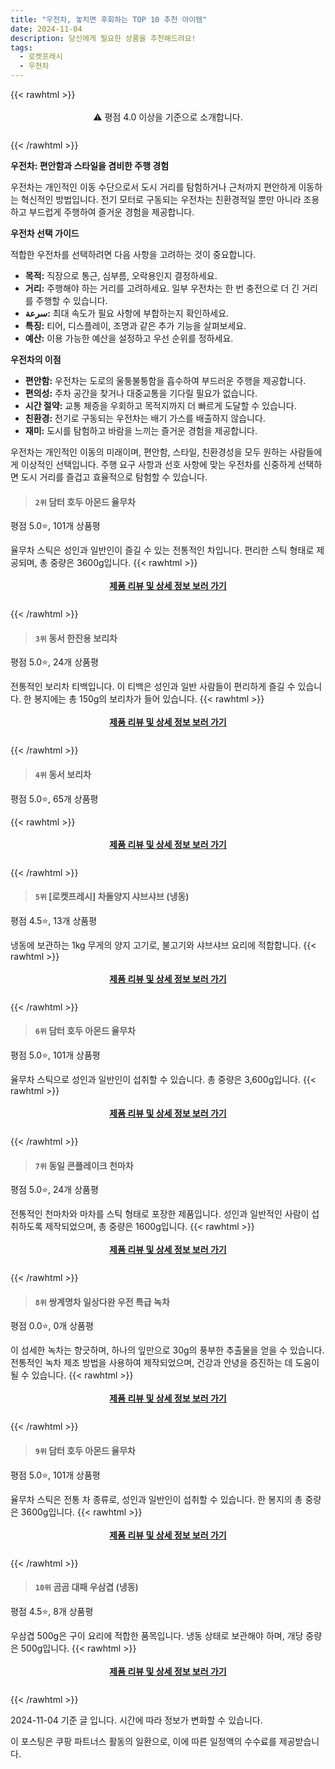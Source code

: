 ```yaml
---
title: "우전차, 놓치면 후회하는 TOP 10 추천 아이템"
date: 2024-11-04
description: 당신에게 필요한 상품을 추천해드려요!
tags:
  - 로켓프레시
  - 우전차
---
```

{{< rawhtml >}}<div class="toc" style="text-align: center; height: 50px; line-height: 2;">  <p>⚠️ 평점 4.0 이상을 기준으로 소개합니다.<br></p></div> {{< /rawhtml >}}

**우전차: 편안함과 스타일을 겸비한 주행 경험**

우전차는 개인적인 이동 수단으로서 도시 거리를 탐험하거나 근처까지 편안하게 이동하는 혁신적인 방법입니다. 전기 모터로 구동되는 우전차는 친환경적일 뿐만 아니라 조용하고 부드럽게 주행하여 즐거운 경험을 제공합니다.

**우전차 선택 가이드**

적합한 우전차를 선택하려면 다음 사항을 고려하는 것이 중요합니다.

* **목적:** 직장으로 통근, 심부름, 오락용인지 결정하세요.
* **거리:** 주행해야 하는 거리를 고려하세요. 일부 우전차는 한 번 충전으로 더 긴 거리를 주행할 수 있습니다.
* **سرعة:** 최대 속도가 필요 사항에 부합하는지 확인하세요.
* **특징:** 티어, 디스플레이, 조명과 같은 추가 기능을 살펴보세요.
* **예산:** 이용 가능한 예산을 설정하고 우선 순위를 정하세요.

**우전차의 이점**

* **편안함:** 우전차는 도로의 울퉁불퉁함을 흡수하여 부드러운 주행을 제공합니다.
* **편의성:** 주차 공간을 찾거나 대중교통을 기다릴 필요가 없습니다.
* **시간 절약:** 교통 체증을 우회하고 목적지까지 더 빠르게 도달할 수 있습니다.
* **친환경:** 전기로 구동되는 우전차는 배기 가스를 배출하지 않습니다.
* **재미:** 도시를 탐험하고 바람을 느끼는 즐거운 경험을 제공합니다.

우전차는 개인적인 이동의 미래이며, 편안함, 스타일, 친환경성을 모두 원하는 사람들에게 이상적인 선택입니다. 주행 요구 사항과 선호 사항에 맞는 우전차를 신중하게 선택하면 도시 거리를 즐겁고 효율적으로 탐험할 수 있습니다.


>#### `2위` 담터 호두 아몬드 율무차
평점 5.0⭐, 101개 상품평

율무차 스틱은 성인과 일반인이 즐길 수 있는 전통적인 차입니다. 편리한 스틱 형태로 제공되며, 총 중량은 3600g입니다.
{{< rawhtml >}}<div class="toc" style="text-align: center; height: 50px; line-height: 2;"><p><b><a href="https://link.coupang.com/re/AFFSDP?lptag=AF5033054&pageKey=7835509725&itemId=18913841445&vendorItemId=3000147250&traceid=V0-153-21199d395ee0c172&requestid=20241104160624425310399214&token=31850C%7CGM">제품 리뷰 및 상세 정보 보러 가기</a></b><br></p> </div>{{< /rawhtml >}}

>#### `3위` 동서 한잔용 보리차
평점 5.0⭐, 24개 상품평

전통적인 보리차 티백입니다. 이 티백은 성인과 일반 사람들이 편리하게 즐길 수 있습니다. 한 봉지에는 총 150g의 보리차가 들어 있습니다.
{{< rawhtml >}}<div class="toc" style="text-align: center; height: 50px; line-height: 2;"><p><b><a href="https://link.coupang.com/re/AFFSDP?lptag=AF5033054&pageKey=6138531422&itemId=11757111780&vendorItemId=79030950448&traceid=V0-153-d233405d41d7be75&requestid=20241104160624425310399214&token=31850C%7CGM">제품 리뷰 및 상세 정보 보러 가기</a></b><br></p> </div>{{< /rawhtml >}}

>#### `4위` 동서 보리차
평점 5.0⭐, 65개 상품평


{{< rawhtml >}}<div class="toc" style="text-align: center; height: 50px; line-height: 2;"><p><b><a href="https://link.coupang.com/re/AFFSDP?lptag=AF5033054&pageKey=102505&itemId=16168011757&vendorItemId=4722503767&traceid=V0-153-ee04c2f080582087&requestid=20241104160624425310399214&token=31850C%7CGM">제품 리뷰 및 상세 정보 보러 가기</a></b><br></p> </div>{{< /rawhtml >}}

>#### `5위` [로켓프레시] 차돌양지 샤브샤브 (냉동)
평점 4.5⭐, 13개 상품평

냉동에 보관하는 1kg 무게의 양지 고기로, 불고기와 샤브샤브 요리에 적합합니다.
{{< rawhtml >}}<div class="toc" style="text-align: center; height: 50px; line-height: 2;"><p><b><a href="https://link.coupang.com/re/AFFSDP?lptag=AF5033054&pageKey=7928220906&itemId=21800619709&vendorItemId=88849200067&traceid=V0-153-8920565014d141af&requestid=20241104160624425310399214&token=31850C%7CGM">제품 리뷰 및 상세 정보 보러 가기</a></b><br></p> </div>{{< /rawhtml >}}

>#### `6위` 담터 호두 아몬드 율무차
평점 5.0⭐, 101개 상품평

율무차 스틱으로 성인과 일반인이 섭취할 수 있습니다. 총 중량은 3,600g입니다.
{{< rawhtml >}}<div class="toc" style="text-align: center; height: 50px; line-height: 2;"><p><b><a href="https://link.coupang.com/re/AFFSDP?lptag=AF5033054&pageKey=7835509725&itemId=20623829486&vendorItemId=3001499598&traceid=V0-153-21199d395ee0c172&requestid=20241104160624425310399214&token=31850C%7CGM">제품 리뷰 및 상세 정보 보러 가기</a></b><br></p> </div>{{< /rawhtml >}}

>#### `7위` 동일 콘플레이크 천마차
평점 5.0⭐, 24개 상품평

전통적인 천마차와 마차를 스틱 형태로 포장한 제품입니다. 성인과 일반적인 사람이 섭취하도록 제작되었으며, 총 중량은 1600g입니다.
{{< rawhtml >}}<div class="toc" style="text-align: center; height: 50px; line-height: 2;"><p><b><a href="https://link.coupang.com/re/AFFSDP?lptag=AF5033054&pageKey=7619307913&itemId=19064248464&vendorItemId=89719465182&traceid=V0-153-65a3a73ab67d0929&requestid=20241104160624425310399214&token=31850C%7CGM">제품 리뷰 및 상세 정보 보러 가기</a></b><br></p> </div>{{< /rawhtml >}}

>#### `8위` 쌍계명차 일상다완 우전 특급 녹차
평점 0.0⭐, 0개 상품평

이 섬세한 녹차는 향긋하며, 하나의 잎만으로 30g의 풍부한 추출물을 얻을 수 있습니다. 전통적인 녹차 제조 방법을 사용하여 제작되었으며, 건강과 안녕을 증진하는 데 도움이 될 수 있습니다.
{{< rawhtml >}}<div class="toc" style="text-align: center; height: 50px; line-height: 2;"><p><b><a href="https://link.coupang.com/re/AFFSDP?lptag=AF5033054&pageKey=8250362064&itemId=23751269151&vendorItemId=90775768594&traceid=V0-153-f4c10c5ad86234ce&requestid=20241104160624425310399214&token=31850C%7CGM">제품 리뷰 및 상세 정보 보러 가기</a></b><br></p> </div>{{< /rawhtml >}}

>#### `9위` 담터 호두 아몬드 율무차
평점 5.0⭐, 101개 상품평

율무차 스틱은 전통 차 종류로, 성인과 일반인이 섭취할 수 있습니다. 한 봉지의 총 중량은 3600g입니다.
{{< rawhtml >}}<div class="toc" style="text-align: center; height: 50px; line-height: 2;"><p><b><a href="https://link.coupang.com/re/AFFSDP?lptag=AF5033054&pageKey=7835509725&itemId=20012383713&vendorItemId=3005267158&traceid=V0-153-21199d395ee0c172&requestid=20241104160624425310399214&token=31850C%7CGM">제품 리뷰 및 상세 정보 보러 가기</a></b><br></p> </div>{{< /rawhtml >}}

>#### `10위` 곰곰 대패 우삼겹 (냉동)
평점 4.5⭐, 8개 상품평

우삼겹 500g은 구이 요리에 적합한 품목입니다. 냉동 상태로 보관해야 하며, 개당 중량은 500g입니다.
{{< rawhtml >}}<div class="toc" style="text-align: center; height: 50px; line-height: 2;"><p><b><a href="https://link.coupang.com/re/AFFSDP?lptag=AF5033054&pageKey=8336308869&itemId=16176074337&vendorItemId=83371526389&traceid=V0-153-66fb3fd6de67ffe4&requestid=20241104160624425310399214&token=31850C%7CGM">제품 리뷰 및 상세 정보 보러 가기</a></b><br></p> </div>{{< /rawhtml >}}


2024-11-04 기준 글 입니다.
시간에 따라 정보가 변화할 수 있습니다.

이 포스팅은 쿠팡 파트너스 활동의 일환으로, 이에 따른 일정액의 수수료를 제공받습니다.
